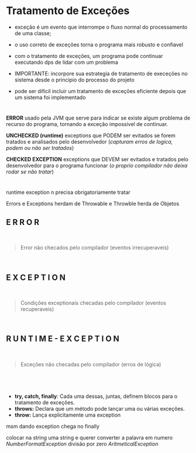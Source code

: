 # Tratamento de Exceções
- exceção é um evento que interrompe o fluxo normal do processamento de uma classe;

- o uso correto de exceções torna o programa mais robusto e confiavel

- com o tratamento de exceções, um programa pode continuar executando dps de lidar
com um problema

- IMPORTANTE: incorpore sua estrategia de tratamento de execeções no sistema desde 
o principio do processo do projeto

- pode ser dificil incluir um tratamento de exceções eficiente depois que um sistema 
foi implementado

#

**ERROR** usado pela JVM que serve para indicar se existe algum problema de recurso do programa, tornando a exceção impossivel de continuar.

**UNCHECKED (runtime)** exceptions que PODEM ser evitados se forem tratados e analisados pelo desenvolvedor (_capturam erros de logica, podem ou não ser tratados_)

**CHECKED EXCEPTION** exceptions que DEVEM ser evitados e tratados pelo desenvolvedor para o programa funcionar (_o proprio compilador não deixa rodar se não tratar_)
#

runtime exception n precisa obrigatoriamente tratar

Errors e Exceptions herdam de Throwable e Throwble herda de Objetos

## E R R O R
<br>

> Error não checados pelo compilador (eventos irrecuperaveis)

<br>

## E X C E P T I O N
<br>

> Condições exceptionais checadas pelo compilador (eventos recuperaveis)

<br>

## R U N T I M E  -  E X C E P T I O N
<br>

> Exceções não checadas pelo compilador (erros de lógica)

<br>

#
- **try, catch, finally**: Cada uma dessas, juntas, definem blocos para o tratamento de exceções.
- **throws:** Declara que um método pode lançar uma ou várias exceções.
- **throw:** Lança explicitamente uma exception


msm dando exception chega no finally 

colocar na string uma string e querer converter a palavra em numero _NumberFormatException_
divisão por zero _AritmeticalException_